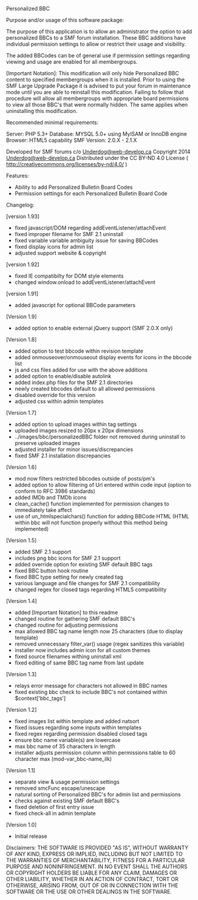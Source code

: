 Personalized BBC

Purpose and/or usage of this software package:

The purpose of this application is to allow an administrator the option to add personalized BBCs to a SMF forum installation.
These BBC additions have individual permission settings to allow or restrict their usage and visibility.

The added BBCodes can be of general use if permission settings regarding viewing and usage are enabled for all membergroups.

[Important Notation]:
  This modification will only hide Personalized BBC content to specified membergroups when it is installed.
  Prior to using the SMF Large Upgrade Package it is advised to put your forum in maintenance mode
  until you are able to reinstall this modification.
  Failing to follow that procedure will allow all membergroups with appropriate board permissions
  to view all those BBC's that were normally hidden.
  The same applies when uninstalling this modification.

Recommended minimal requirements:

Server:  PHP 5.3+
Database: MYSQL 5.0+ using MyISAM or InnoDB engine
Browser: HTML5 capability
SMF Version: 2.0.X - 2.1.X

Developed for SMF forums c/o Underdog@web-develop.ca
Copyright 2014 Underdog@web-develop.ca
Distributed under the CC BY-ND 4.0 License ( http://creativecommons.org/licenses/by-nd/4.0/ )

Features:

+ Ability to add Personalized Bulletin Board Codes
+ Permission settings for each Personalized Bulletin Board Code


Changelog:

[version 1.93]
+ fixed javascript/DOM regarding addEventListener/attachEvent
+ fixed improper filename for SMF 2.1 uninstall
+ fixed variable variable ambiguity issue for saving BBCodes
+ fixed display icons for admin list
+ adjusted support website & copyright

[version 1.92]
- fixed IE compatibilty for DOM style elements
- changed window.onload to addEventListener/attachEvent

[version 1.91]
+ added javascript for optional BBCode parameters

[Version 1.9]
+ added option to enable external jQuery support (SMF 2.0.X only)

[Version 1.8]
+ added option to test bbcode within revision template
+ added onmouseover/onmouseout display events for icons in the bbcode list
+ js and css files added for use with the above additions
+ added option to enable/disable autolink
+ added index.php files for the SMF 2.1 directories
+ newly created bbcodes default to all allowed permissions
+ disabled override for this version
+ adjusted css within admin templates

[Version 1.7]
+ added option to upload images within tag settings
+ uploaded images resized to 20px x 20px dimensions
+ ../images/bbc/personalizedBBC folder not removed during uninstall to preserve uploaded images
+ adjusted installer for minor issues/discrepancies
+ fixed SMF 2.1 installation discrepancies

[Version 1.6]
+ mod now filters restricted bbcodes outside of posts/pm's
+ added option to allow filtering of Url entered within code input (option to conform to RFC 3986 standards)
+ added IMDb and TMDb icons
+ clean_cache() function implemented for permission changes to immediately take affect
+ use of un_htmlspecialchars() function for adding BBCode HTML (HTML within bbc will not function properly without this method being implemented)

[Version 1.5]
+ added SMF 2.1 support
+ includes png bbc icons for SMF 2.1 support
+ added override option for existing SMF default BBC tags
+ fixed BBC button hook routine
+ fixed BBC type setting for newly created tag
+ various language and file changes for SMF 2.1 compatibility
+ changed regex for closed tags regarding HTML5 compatibility

[Version 1.4]
+ added [Important Notation] to this readme
+ changed routine for gathering SMF default BBC's
+ changed routine for adjusting permissions
+ max allowed BBC tag name length now 25 characters (due to display template)
+ removed unnecessary filter_var() usage (regex sanitizes this variable)
+ installer now includes admin icon for all custom themes
+ fixed source filenames withing uninstall xml
+ fixed editing of same BBC tag name from last update

[Version 1.3]
+ relays error message for characters not allowed in BBC names
+ fixed existing bbc check to include BBC's not contained within $context['bbc_tags']

[Version 1.2]
+ fixed images list within template and added natsort
+ fixed issues regarding some inputs within templates
+ fixed regex regarding permission disabled closed tags
+ ensure bbc name variable(s) are lowercase
+ max bbc name of 35 characters in length
+ installer adjusts permission column within permissions table to 60 character max (mod-var_bbc-name_ilk)

[Version 1.1]
+ separate view & usage permission settings
+ removed smcFunc escape/unescape
+ natural sorting of Personalized BBC's for admin list and permissions
+ checks against existing SMF default BBC's
+ fixed deletion of first entry issue
+ fixed check-all in admin template

[Version 1.0]
+ Initial release


Disclaimers:
THE SOFTWARE IS PROVIDED "AS IS", WITHOUT WARRANTY OF ANY KIND, EXPRESS OR IMPLIED,
INCLUDING BUT NOT LIMITED TO THE WARRANTIES OF MERCHANTABILITY, FITNESS FOR A PARTICULAR PURPOSE AND NONINFRINGEMENT.
IN NO EVENT SHALL THE AUTHORS OR COPYRIGHT HOLDERS BE LIABLE FOR ANY CLAIM,
DAMAGES OR OTHER LIABILITY, WHETHER IN AN ACTION OF CONTRACT, TORT OR OTHERWISE, ARISING FROM,
OUT OF OR IN CONNECTION WITH THE SOFTWARE OR THE USE OR OTHER DEALINGS IN THE SOFTWARE.